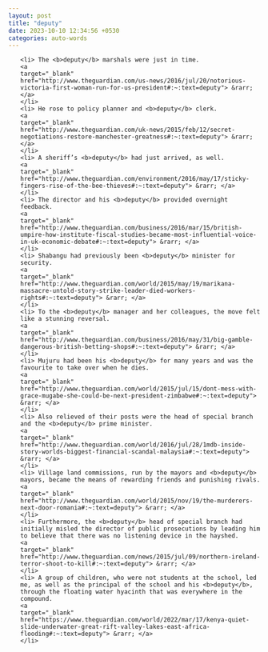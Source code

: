 ```yaml
---
layout: post
title: "deputy"
date: 2023-10-10 12:34:56 +0530
categories: auto-words
---
```

<ol>

    <li> The <b>deputy</b> marshals were just in time.
    <a 
    target="_blank" 
    href="http://www.theguardian.com/us-news/2016/jul/20/notorious-victoria-first-woman-run-for-us-president#:~:text=deputy"> &rarr; </a>
    </li>
    <li> He rose to policy planner and <b>deputy</b> clerk.
    <a 
    target="_blank" 
    href="http://www.theguardian.com/uk-news/2015/feb/12/secret-negotiations-restore-manchester-greatness#:~:text=deputy"> &rarr; </a>
    </li>
    <li> A sheriff’s <b>deputy</b> had just arrived, as well.
    <a 
    target="_blank" 
    href="http://www.theguardian.com/environment/2016/may/17/sticky-fingers-rise-of-the-bee-thieves#:~:text=deputy"> &rarr; </a>
    </li>
    <li> The director and his <b>deputy</b> provided overnight feedback.
    <a 
    target="_blank" 
    href="http://www.theguardian.com/business/2016/mar/15/british-umpire-how-institute-fiscal-studies-became-most-influential-voice-in-uk-economic-debate#:~:text=deputy"> &rarr; </a>
    </li>
    <li> Shabangu had previously been <b>deputy</b> minister for security.
    <a 
    target="_blank" 
    href="http://www.theguardian.com/world/2015/may/19/marikana-massacre-untold-story-strike-leader-died-workers-rights#:~:text=deputy"> &rarr; </a>
    </li>
    <li> To the <b>deputy</b> manager and her colleagues, the move felt like a stunning reversal.
    <a 
    target="_blank" 
    href="http://www.theguardian.com/business/2016/may/31/big-gamble-dangerous-british-betting-shops#:~:text=deputy"> &rarr; </a>
    </li>
    <li> Mujuru had been his <b>deputy</b> for many years and was the favourite to take over when he dies.
    <a 
    target="_blank" 
    href="http://www.theguardian.com/world/2015/jul/15/dont-mess-with-grace-mugabe-she-could-be-next-president-zimbabwe#:~:text=deputy"> &rarr; </a>
    </li>
    <li> Also relieved of their posts were the head of special branch and the <b>deputy</b> prime minister.
    <a 
    target="_blank" 
    href="http://www.theguardian.com/world/2016/jul/28/1mdb-inside-story-worlds-biggest-financial-scandal-malaysia#:~:text=deputy"> &rarr; </a>
    </li>
    <li> Village land commissions, run by the mayors and <b>deputy</b> mayors, became the means of rewarding friends and punishing rivals.
    <a 
    target="_blank" 
    href="http://www.theguardian.com/world/2015/nov/19/the-murderers-next-door-romania#:~:text=deputy"> &rarr; </a>
    </li>
    <li> Furthermore, the <b>deputy</b> head of special branch had initially misled the director of public prosecutions by leading him to believe that there was no listening device in the hayshed.
    <a 
    target="_blank" 
    href="http://www.theguardian.com/news/2015/jul/09/northern-ireland-terror-shoot-to-kill#:~:text=deputy"> &rarr; </a>
    </li>
    <li> A group of children, who were not students at the school, led me, as well as the principal of the school and his <b>deputy</b>, through the floating water hyacinth that was everywhere in the compound.
    <a 
    target="_blank" 
    href="https://www.theguardian.com/world/2022/mar/17/kenya-quiet-slide-underwater-great-rift-valley-lakes-east-africa-flooding#:~:text=deputy"> &rarr; </a>
    </li>